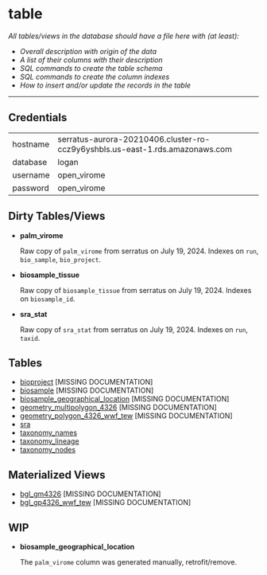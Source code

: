 # table

*All tables/views in the database should have a file here with (at least):*

 * *Overall description with origin of the data*
 * *A list of their columns with their description*
 * *SQL commands to create the table schema*
 * *SQL commands to create the column indexes*
 * *How to insert and/or update the records in the table*

 ---

## Credentials

|     |     |
| --- | --- |
| hostname | serratus-aurora-20210406.cluster-ro-ccz9y6yshbls.us-east-1.rds.amazonaws.com |
| database | logan |
| username | open_virome |
| password | open_virome |

## Dirty Tables/Views

* **palm_virome**

  Raw copy of `palm_virome` from serratus on July 19, 2024.
  Indexes on `run`, `bio_sample`, `bio_project`.

* **biosample_tissue**

  Raw copy of `biosample_tissue` from serratus on July 19, 2024.
  Indexes on `biosample_id`.

* **sra_stat**

  Raw copy of `sra_stat` from serratus on July 19, 2024.
  Indexes on `run`, `taxid`.


## Tables

* [bioproject](bioproject.md) [MISSING DOCUMENTATION]
* [biosample](biosample.md) [MISSING DOCUMENTATION]
* [biosample_geographical_location](biosample_geographical_location.md) [MISSING DOCUMENTATION]
* [geometry_multipolygon_4326](geometry_multipolygon_4326.md) [MISSING DOCUMENTATION]
* [geometry_polygon_4326_wwf_tew](geometry_polygon_4326_wwf_tew.md) [MISSING DOCUMENTATION]
* [sra](sra.md)
* [taxonomy_names](taxonomy_names.md)
* [taxonomy_lineage](taxonomy_lineage.md)
* [taxonomy_nodes](taxonomy_nodes.md)

## Materialized Views

* [bgl_gm4326](bgl_gm4326.md) [MISSING DOCUMENTATION]
* [bgl_gp4326_wwf_tew](bgl_gp4326_wwf_tew.md) [MISSING DOCUMENTATION]

## WIP

* **biosample_geographical_location**

  The `palm_virome` column was generated manually, retrofit/remove.
